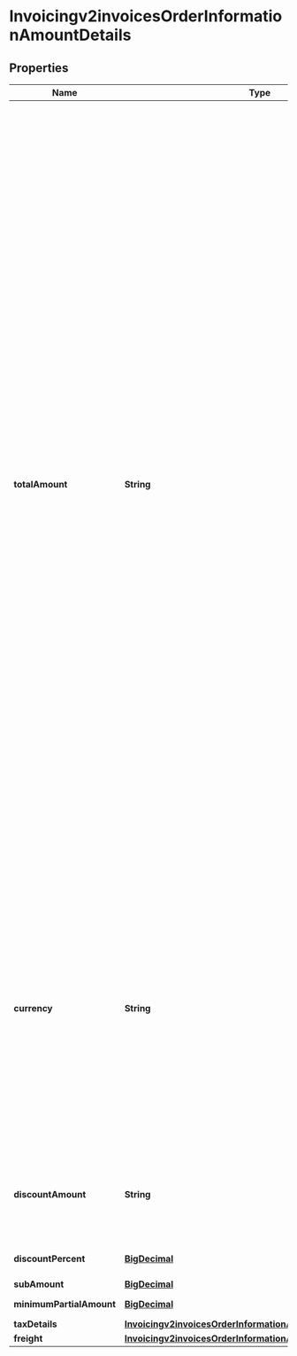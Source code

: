 
# Invoicingv2invoicesOrderInformationAmountDetails

## Properties
Name | Type | Description | Notes
------------ | ------------- | ------------- | -------------
**totalAmount** | **String** | Grand total for the order. This value cannot be negative. You can include a decimal point (.), but no other special characters. CyberSource truncates the amount to the correct number of decimal places.  **Note** For CTV, FDCCompass, Paymentech processors, the maximum length for this field is 12.  **Important** Some processors have specific requirements and limitations, such as maximum amounts and maximum field lengths. For details, see: - \&quot;Authorization Information for Specific Processors\&quot; in the [Credit Card Services Using the SCMP API Guide](https://apps.cybersource.com/library/documentation/dev_guides/CC_Svcs_SCMP_API/html/). - \&quot;Capture Information for Specific Processors\&quot; in the [Credit Card Services Using the SCMP API Guide](https://apps.cybersource.com/library/documentation/dev_guides/CC_Svcs_SCMP_API/html/). - \&quot;Credit Information for Specific Processors\&quot; in the [Credit Card Services Using the SCMP API Guide](https://apps.cybersource.com/library/documentation/dev_guides/CC_Svcs_SCMP_API/html/).  If your processor supports zero amount authorizations, you can set this field to 0 for the authorization to check if the card is lost or stolen. For details, see \&quot;Zero Amount Authorizations,\&quot; \&quot;Credit Information for Specific Processors\&quot; in [Credit Card Services Using the SCMP API.](https://apps.cybersource.com/library/documentation/dev_guides/CC_Svcs_SCMP_API/html/)  #### DCC with a Third-Party Provider Set this field to the converted amount that was returned by the DCC provider. You must include either this field or the 1st line item in the order and the specific line-order amount in your request. For details, see &#x60;grand_total_amount&#x60; field description in [Dynamic Currency Conversion For First Data Using the SCMP API](http://apps.cybersource.com/library/documentation/dev_guides/DCC_FirstData_SCMP/DCC_FirstData_SCMP_API.pdf).  #### FDMS South If you accept IDR or CLP currencies, see the entry for FDMS South in \&quot;Authorization Information for Specific Processors\&quot; of the [Credit Card Services Using the SCMP API.](https://apps.cybersource.com/library/documentation/dev_guides/CC_Svcs_SCMP_API/html/)  #### DCC for First Data Not used.  #### Invoicing Grand total for the order, this is required for creating a new invoice.  |  [optional]
**currency** | **String** | Currency used for the order. Use the three-character I[ISO Standard Currency Codes.](http://apps.cybersource.com/library/documentation/sbc/quickref/currencies.pdf)  For details about currency as used in partial authorizations, see \&quot;Features for Debit Cards and Prepaid Cards\&quot; in the [Credit Card Services Using the SCMP API Guide](https://apps.cybersource.com/library/documentation/dev_guides/CC_Svcs_SCMP_API/html/)  For an authorization reversal (&#x60;reversalInformation&#x60;) or a capture (&#x60;processingOptions.capture&#x60; is set to &#x60;true&#x60;), you must use the same currency that you used in your payment authorization request.  #### DCC for First Data Your local currency. For details, see the &#x60;currency&#x60; field description in [Dynamic Currency Conversion For First Data Using the SCMP API](http://apps.cybersource.com/library/documentation/dev_guides/DCC_FirstData_SCMP/DCC_FirstData_SCMP_API.pdf).  |  [optional]
**discountAmount** | **String** | Total discount amount applied to the order.  For processor-specific information, see the order_discount_amount field in [Level II and Level III Processing Using the SCMP API.](http://apps.cybersource.com/library/documentation/dev_guides/Level_2_3_SCMP_API/html)  |  [optional]
**discountPercent** | [**BigDecimal**](BigDecimal.md) | The total discount percentage applied to the invoice. |  [optional]
**subAmount** | [**BigDecimal**](BigDecimal.md) | Sub-amount of the invoice. |  [optional]
**minimumPartialAmount** | [**BigDecimal**](BigDecimal.md) | The minimum partial amount required to pay the invoice. |  [optional]
**taxDetails** | [**Invoicingv2invoicesOrderInformationAmountDetailsTaxDetails**](Invoicingv2invoicesOrderInformationAmountDetailsTaxDetails.md) |  |  [optional]
**freight** | [**Invoicingv2invoicesOrderInformationAmountDetailsFreight**](Invoicingv2invoicesOrderInformationAmountDetailsFreight.md) |  |  [optional]



